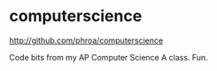 computerscience
===============

http://github.com/phroa/computerscience

Code bits from my AP Computer Science A class. Fun.
